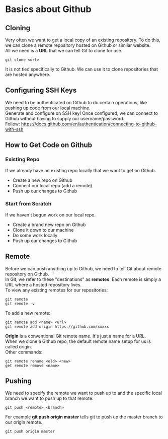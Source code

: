 # Basics about Github

## Cloning
Very often we want to get a local copy of an existing repository. To do this, we can clone a remote repository hosted on Github or similar website.<br>
All we need is a **URL** that we can tell Git to clone for use.
```
git clone <url>
```
It is not tied specifically to Github. We can use it to clone repositories that are hosted anywhere.

## Configuring SSH Keys
We need to be authenticated on Github to do certain operations, like pushing up code from our local machine.<br>
Generate and configure on SSH key! Once configured, we can connect to Github without having to supply our username/password.<br>
Follow: https://docs.github.com/en/authentication/connecting-to-github-with-ssh

## How to Get Code on Github
### Existing Repo
If we already have an existing repo locally that we want to get on Github.
- Create a new repo on Github
- Connect our local repo (add a remote)
- Push up our changes to Github
### Start from Scratch
If we haven't begun work on our local repo.
- Create a brand new repo on Github
- Clone it down to our machine
- Do some work locally
- Push up our changes to Github

## Remote
Before we can push anything up to Github, we need to tell Git about remote repository on Github.<br>
In Git, we refer to these "destinations" as **remotes**. Each remote is simply a URL where a hosted repository lives.<br>
To view any existing remotes for our repositories:
```
git remote
git remote -v
```
To add a new remote:
```
git remote add <name> <url>
git remote add origin https://github.com/xxxxx
```
**Origin** is a conventional Git remote name. It's just a name for a URL.<br>
When we clone a Github repo, the default remote name setup for us is called origin.<br>
Other commands:
```
git remote rename <old> <new>
get remote remove <name>
```

## Pushing
We need to specify the remote we want to push up to and the specific local branch we want to push up to that remote.
```
git push <remote> <branch>
```
For example **git push origin master** tells git to push up the master branch to our origin remote.
```
git push origin master
```
